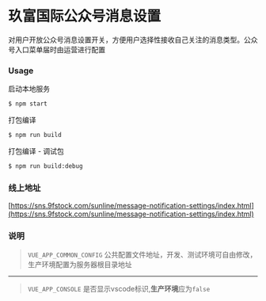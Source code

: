 # 玖富国际公众号消息设置

  对用户开放公众号消息设置开关，方便用户选择性接收自己关注的消息类型。公众号入口菜单届时由运营进行配置

### Usage

启动本地服务

``` bash
$ npm start 
```

打包编译

``` bash
$ npm run build
```

打包编译 - 调试包

``` bash
$ npm run build:debug
```

### 线上地址

[https://sns.9fstock.com/sunline/message-notification-settings/index.html](https://sns.9fstock.com/sunline/message-notification-settings/index.html)


### 说明
>`VUE_APP_COMMON_CONFIG` 公共配置文件地址，开发、测试环境可自由修改，生产环境配置为服务器根目录地址
***
>`VUE_APP_CONSOLE` 是否显示vscode标识,**生产环境**应为`false`